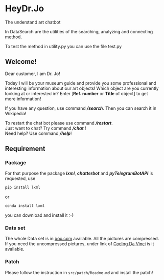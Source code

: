 # HeyDr.Jo
The understand art chatbot

In DataSearch are the utilities of the searching, analyzing and connecting method.

To test the method in utility.py you can use the file test.py
## Welcome!
Dear customer, I am Dr. Jo!

Today I will be your museum guide and provide you some professional and interesting information about our art objects!
Which object are you currently looking at or interested in? Enter \[<b>Ref. number</b> or <b>Title</b> of object\] to get more information!

If you have any question, use command ***/search***. 
Then you can search it in Wikipedia!  

To restart the chat bot please use command ***/restart***.  
Just want to chat? Try command ***/chat*** !  
Need help? Use command ***/help***!

## Requirement
### Package
For that purpose the package ***lxml***, ***chatterbot*** and ***pyTelegramBotAPI*** is requested, use
``` python
pip install lxml
```
or 
```python
conda install lxml
```
you can download and install it :-)
### Data set

The whole Data set is in [box.com](https://app.box.com/v/HeyDrJoDataset) available. All the pictures are compressed.
If you need the uncompressed pictures, under link of [Coding Da Vinci](http://136.243.4.67/index.php/s/rAoXIMAqN5hAweh) is it available.

### Patch
Please follow the instruction in `src/patch/Readme.md` and install the patch!
